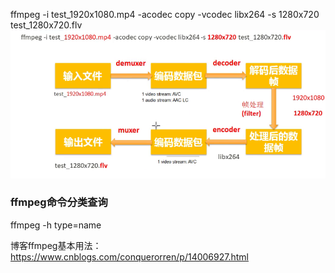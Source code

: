 ffmpeg -i test_1920x1080.mp4 -acodec copy -vcodec libx264 -s 1280x720 test_1280x720.flv
![pic](./ffmepg%E5%9F%BA%E6%9C%AC%E8%BD%AC%E6%8D%A2%E6%B5%81%E7%A8%8B.png)
### ffmpeg命令分类查询

ffmpeg -h type=name

博客ffmpeg基本用法：https://www.cnblogs.com/conquerorren/p/14006927.html